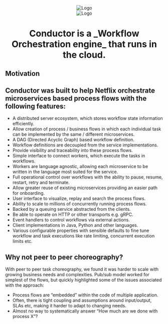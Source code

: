 <center><img src ='img/conductor-vector-x.png' alt="Logo"></center>
<center><img src ="img/corner-logo-oss.png" alt = "Logo"></center>


<center><h1>Conductor is a _Workflow Orchestration engine_ that runs in the cloud. </h1></center>

## Motivation



## Conductor was built to help Netflix orchestrate microservices based process flows with the following features:

* A distributed server ecosystem, which stores workflow state information efficiently.
* Allow creation of process / business flows in which each individual task can be implemented by the same / different microservices.
* A DAG (Directed Acyclic Graph) based workflow definition.
* Workflow definitions are decoupled from the service implementations.
* Provide visibility and traceability into these process flows.
* Simple interface to connect workers, which execute the tasks in workflows.
* Workers are language agnostic, allowing each microservice to be written in the language most suited for the service.
* Full operational control over workflows with the ability to pause, resume, restart, retry and terminate.
* Allow greater reuse of existing microservices providing an easier path for onboarding.
* User interface to visualize, replay and search the process flows.
* Ability to scale to millions of concurrently running process flows.
* Backed by a queuing service abstracted from the clients.
* Be able to operate on HTTP or other transports e.g. gRPC.
* Event handlers to control workflows via external actions.
* Client implementations in Java, Python and other languages.
* Various configurable properties with sensible defaults to fine tune workflow and task executions like rate limiting, concurrent execution limits etc.

## Why not peer to peer choreography?

With peer to peer task choreography, we found it was harder to scale with growing business needs and complexities.
Pub/sub model worked for simplest of the flows, but quickly highlighted some of the issues associated with the approach:

* Process flows are “embedded” within the code of multiple application.
* Often, there is tight coupling and assumptions around input/output, SLAs etc, making it harder to adapt to changing needs.
* Almost no way to systematically answer “How much are we done with process X”?
